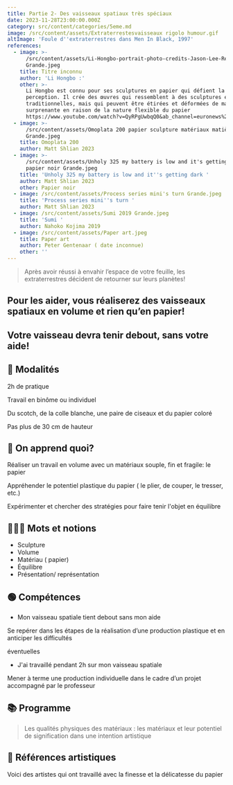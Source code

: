 ```yaml
---
title: Partie 2- Des vaisseaux spatiaux très spéciaux
date: 2023-11-28T23:00:00.000Z
category: src/content/categories/5eme.md
image: /src/content/assets/Extraterrestesvaisseaux rigolo humour.gif
altImage: 'Foule d''extraterrestres dans Men In Black, 1997'
references:
  - image: >-
      /src/content/assets/Li-Hongbo-portrait-photo-credits-Jason-Lee-Reuters
      Grande.jpeg
    title: Titre inconnu
    author: 'Li Hongbo :'
    other: >-
      Li Hongbo est connu pour ses sculptures en papier qui défient la
      perception. Il crée des œuvres qui ressemblent à des sculptures en marbre
      traditionnelles, mais qui peuvent être étirées et déformées de manière
      surprenante en raison de la nature flexible du papier
      https://www.youtube.com/watch?v=QyRPgUwbqQ0&ab_channel=euronews%28enfran%C3%A7ais%29
  - image: >-
      /src/content/assets/Omoplata 200 papier sculpture matériaux matière
      Grande.jpeg
    title: Omoplata 200
    author: Matt Shlian 2023
  - image: >-
      /src/content/assets/Unholy 325 my battery is low and it's getting dark
      papier noir Grande.jpeg
    title: 'Unholy 325 my battery is low and it''s getting dark '
    author: Matt Shlian 2023
    other: Papier noir
  - image: /src/content/assets/Process series mini's turn Grande.jpeg
    title: 'Process series mini''s turn '
    author: Matt Shlian 2023
  - image: /src/content/assets/Sumi 2019 Grande.jpeg
    title: 'Sumi '
    author: Nahoko Kojima 2019
  - image: /src/content/assets/Paper art.jpeg
    title: Paper art
    author: Peter Gentenaar ( date inconnue)
    other: ''
---
```


> Après avoir réussi à envahir l’espace de votre feuille, les extraterrestres décident de retourner sur leurs planètes!

## Pour les aider, vous réaliserez des vaisseaux spatiaux en volume et rien qu’en papier!

## Votre vaisseau devra tenir debout, sans votre aide!

## **💬 Modalités**

2h de pratique

Travail en binôme ou individuel

Du scotch, de la colle blanche, une paire de ciseaux et du papier coloré

Pas plus de 30 cm de hauteur

## **🤔 On apprend quoi?**

Réaliser un travail en volume avec un matériaux souple, fin et fragile: le papier

Appréhender le potentiel plastique du papier ( le plier, de couper, le tresser, etc.)

Expérimenter et chercher des stratégies pour faire tenir l'objet en équilibre

## **👩🏼‍🏫 Mots et notions**

* Sculpture
* Volume
* Matériau ( papier)
* Équilibre
* Présentation/ représentation

## **🟢 Compétences**

* Mon vaisseau spatiale tient debout sans mon aide

Se repérer dans les étapes de la réalisation d’une production plastique et en anticiper les difficultés

éventuelles

* J'ai travaillé pendant 2h sur mon vaisseau spatiale

Mener à terme une production individuelle dans le cadre d’un projet accompagné par le professeur

## 📚 **Programme**

> Les qualités physiques des matériaux : les matériaux et leur potentiel de signification dans une intention artistique

## **👀 Références artistiques**

Voici des artistes qui ont travaillé avec la finesse et la délicatesse du papier
